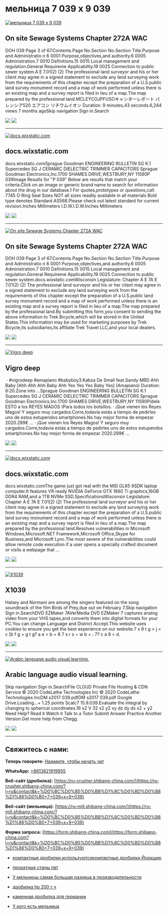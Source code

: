 # мельница 7 039 x 9 039

<a href="https://swt.shibang-china.com/?l=ru&img&k=%D0%BC%D0%B5%D0%BB%D1%8C%D0%BD%D0%B8%D1%86%D0%B0+7+039+x+9+039" target="_blank">![мельница 7 039 x 9 039](http://static.shibang-china.com/all-800x300/354.jpg)</a>

## On site Sewage Systems Chapter 272A WAC
DOH 039 Page 3 of 67.Contents.Page No.Section No.Section Title.Purpose and Administratio n 6 0001 Purpose,objectives,and authority.6 0005 Administration.7 0010 Definitions.15 0015 Local management and regulation.General Requireme Applicability.19 0025 Connection to public sewer system.A E 7.01(2) (2) The professional land surveyor and his or her client may agree in a signed statement to exclude any land surveying work from the requirements of this chapter except the preparation of a U.S.public land survey monument record and a map of work performed unless there is an existing map and a survey report is filed in lieu of a map.The map prepared by the professional land.MCLEYCOJPFUSOキャンターレポート バレンシア520 エアコン リチウムイオン Duration: 9 minutes,43 seconds.6,244 views 7 months agoSkip navigation Sign in.Search


<a href="https://whatsapp.shibangsoft.com/WhatsApp.php" target="_blank" title="WhatsApp">![](http://static.shibang-china.com/icon/whatsapp.png)</a> <a href="https://swt.shibang-china.com/?l=ru&icon&k=%D0%BC%D0%B5%D0%BB%D1%8C%D0%BD%D0%B8%D1%86%D0%B0+7+039+x+9+039" target="_blank">![](http://static.shibang-china.com/icon/chat-ru.png)</a>

---

<a href="https://swt.shibang-china.com/?l=ru&img&k=%D0%BC%D0%B5%D0%BB%D1%8C%D0%BD%D0%B8%D1%86%D0%B0+7+039+x+9+039" target="_blank">![docs.wixstatic.com](http://static.shibang-china.com/all-800x300/354.jpg)</a>

## docs.wixstatic.com
docs.wixstatic.comSprague Goodman ENGINEERING BULLETIN SG K.1 Supercedes SG J CERAMIC DIELECTRIC TRIMMER CAPACITORS Sprague Goodman Electronics,Inc.1700 SHAMES DRIVE,WESTBURY,NY 11590P 039Image Results for &quot;P 039&quot; Below are results that match your criteria.Click on an image or generic brand name to search for information about the drug in our database.1 For quotes,prototypes or questions,call: 7745 O Ring Seal Sizes NOT all sizes readily available in all materials Bold type denotes Standard AS568.Please check out latest standard for current revision.Inches Millimeters I.D.W.I.D.W.Inches Millimeters


<a href="https://whatsapp.shibangsoft.com/WhatsApp.php" target="_blank" title="WhatsApp">![](http://static.shibang-china.com/icon/whatsapp.png)</a> <a href="https://swt.shibang-china.com/?l=ru&icon&k=%D0%BC%D0%B5%D0%BB%D1%8C%D0%BD%D0%B8%D1%86%D0%B0+7+039+x+9+039" target="_blank">![](http://static.shibang-china.com/icon/chat-ru.png)</a>

---

<a href="https://swt.shibang-china.com/?l=ru&img&k=%D0%BC%D0%B5%D0%BB%D1%8C%D0%BD%D0%B8%D1%86%D0%B0+7+039+x+9+039" target="_blank">![On site Sewage Systems Chapter 272A WAC](http://static.shibang-china.com/all-800x300/1068.jpg)</a>

## On site Sewage Systems Chapter 272A WAC
DOH 039 Page 3 of 67.Contents.Page No.Section No.Section Title.Purpose and Administratio n 6 0001 Purpose,objectives,and authority.6 0005 Administration.7 0010 Definitions.15 0015 Local management and regulation.General Requireme Applicability.19 0025 Connection to public sewer system.docs.wixstatic.comWisconsin Legislature: Chapter A E 7A E 7.01(2) (2) The professional land surveyor and his or her client may agree in a signed statement to exclude any land surveying work from the requirements of this chapter except the preparation of a U.S.public land survey monument record and a map of work performed unless there is an existing map and a survey report is filed in lieu of a map.The map prepared by the professional land.By submitting this form,you consent to sending the above information to Trek Bicycle,which will be stored in the United States.This information may be used for marketing purposes by Trek Bicycle,its subsidiaries,its affiliate Trek Travel LLC,and your local dealers.


<a href="https://whatsapp.shibangsoft.com/WhatsApp.php" target="_blank" title="WhatsApp">![](http://static.shibang-china.com/icon/whatsapp.png)</a> <a href="https://swt.shibang-china.com/?l=ru&icon&k=%D0%BC%D0%B5%D0%BB%D1%8C%D0%BD%D0%B8%D1%86%D0%B0+7+039+x+9+039" target="_blank">![](http://static.shibang-china.com/icon/chat-ru.png)</a>

---

<a href="https://swt.shibang-china.com/?l=ru&img&k=%D0%BC%D0%B5%D0%BB%D1%8C%D0%BD%D0%B8%D1%86%D0%B0+7+039+x+9+039" target="_blank">![Vigro deep](http://static.shibang-china.com/all-800x300/990.jpg)</a>

## Vigro deep
&nbsp;&#0183;&#32;#vigrodeep #amapiano #babyboy3.Kabza De Small feat.Sandy MRD Ahh Baby [Ahh Ahh Ahh Baby Ahh Yes Yes Yes Baby Yes] (Amapiano) Duration: 6:20.Zone into …Sprague Goodman ENGINEERING BULLETIN SG K.1 Supercedes SG J CERAMIC DIELECTRIC TRIMMER CAPACITORS Sprague Goodman Electronics,Inc.1700 SHAMES DRIVE,WESTBURY,NY 11590P&#237;dele ESTO a los REYES MAGOS (Para todos los bolsillos.&nbsp;&#0183;&#32;&#161;Que vienen los Reyes Magos! Y seguro muy cargados.Corre,todav&#237;a est&#225;s a tiempo de pedirles uno de estos estupendos smartphones.No hay mejor forma de empezar 2020.299€ …&nbsp;&#0183;&#32;&#161;Que vienen los Reyes Magos! Y seguro muy cargados.Corre,todav&#237;a est&#225;s a tiempo de pedirles uno de estos estupendos smartphones.No hay mejor forma de empezar 2020.299€ …


<a href="https://whatsapp.shibangsoft.com/WhatsApp.php" target="_blank" title="WhatsApp">![](http://static.shibang-china.com/icon/whatsapp.png)</a> <a href="https://swt.shibang-china.com/?l=ru&icon&k=%D0%BC%D0%B5%D0%BB%D1%8C%D0%BD%D0%B8%D1%86%D0%B0+7+039+x+9+039" target="_blank">![](http://static.shibang-china.com/icon/chat-ru.png)</a>

---

<a href="https://swt.shibang-china.com/?l=ru&img&k=%D0%BC%D0%B5%D0%BB%D1%8C%D0%BD%D0%B8%D1%86%D0%B0+7+039+x+9+039" target="_blank">![docs.wixstatic.com](http://static.shibang-china.com/all-800x300/125.jpg)</a>

## docs.wixstatic.com
docs.wixstatic.comThe game just got real with the MSI GL65 9SDK laptop computer.It features VR ready NVIDIA GeForce GTX 1660 Ti graphics,16GB DDR4 RAM,and a 1TB NVMe SSD.SpecificationsWisconsin Legislature: Chapter A E 7A E 7.01(2) (2) The professional land surveyor and his or her client may agree in a signed statement to exclude any land surveying work from the requirements of this chapter except the preparation of a U.S.public land survey monument record and a map of work performed unless there is an existing map and a survey report is filed in lieu of a map.The map prepared by the professional land.Resolves vulnerabilities in Microsoft Windows,Microsoft.NET Framework,Microsoft Office,Skype for Business,and Microsoft Lync.The most severe of the vulnerabilities could allow remote code execution if a user opens a specially crafted document or visits a webpage that …


<a href="https://whatsapp.shibangsoft.com/WhatsApp.php" target="_blank" title="WhatsApp">![](http://static.shibang-china.com/icon/whatsapp.png)</a> <a href="https://swt.shibang-china.com/?l=ru&icon&k=%D0%BC%D0%B5%D0%BB%D1%8C%D0%BD%D0%B8%D1%86%D0%B0+7+039+x+9+039" target="_blank">![](http://static.shibang-china.com/icon/chat-ru.png)</a>

---

<a href="https://swt.shibang-china.com/?l=ru&img&k=%D0%BC%D0%B5%D0%BB%D1%8C%D0%BD%D0%B8%D1%86%D0%B0+7+039+x+9+039" target="_blank">![X1039](http://static.shibang-china.com/all-800x300/672.jpg)</a>

## X1039
Halsey and Normani are among the singers featured on the song soundtrack of the film Birds of Prey,due out on February 7.Skip navigation Sign in.SearchDVD EZMaker 7AVerMedia DVD EZMaker 7 captures analog video from your VHS tapes,and converts them into digital formats for your PC.You can change Language and District Accept.This website uses cookies to ensure you get the best experience on our website.7 x 8 t g &gt; j = c [b f g = g t g? a e &gt; b = 8 7 s r s ~ w b = \: 7? c a 8 &lt; d.


<a href="https://whatsapp.shibangsoft.com/WhatsApp.php" target="_blank" title="WhatsApp">![](http://static.shibang-china.com/icon/whatsapp.png)</a> <a href="https://swt.shibang-china.com/?l=ru&icon&k=%D0%BC%D0%B5%D0%BB%D1%8C%D0%BD%D0%B8%D1%86%D0%B0+7+039+x+9+039" target="_blank">![](http://static.shibang-china.com/icon/chat-ru.png)</a>

---

<a href="https://swt.shibang-china.com/?l=ru&img&k=%D0%BC%D0%B5%D0%BB%D1%8C%D0%BD%D0%B8%D1%86%D0%B0+7+039+x+9+039" target="_blank">![Arabic language audio visual learning.](http://static.shibang-china.com/all-800x300/348.jpg)</a>

## Arabic language audio visual learning.
Skip navigation Sign in.SearchFile CLOUD Private File Hosting &amp; CDN Service &#169; 2020 CodeLathe Technologies Inc &#169; 2020 CodeLathe Technologies IncDM s2017 039.pdfDM s2017 039.pdf Google Drive.Loading…+ 1.25 points Scalc7 15.9.039.Evaluate the integral by changing to spherical coordinates.16 x2 V 32 x2 y2 xy dz dy dx x2 + y2 Need Help? Read it Watch it Talk to a Tutor Submit Answer Practice Another Version.Get more help from Chegg.


<a href="https://whatsapp.shibangsoft.com/WhatsApp.php" target="_blank" title="WhatsApp">![](http://static.shibang-china.com/icon/whatsapp.png)</a> <a href="https://swt.shibang-china.com/?l=ru&icon&k=%D0%BC%D0%B5%D0%BB%D1%8C%D0%BD%D0%B8%D1%86%D0%B0+7+039+x+9+039" target="_blank">![](http://static.shibang-china.com/icon/chat-ru.png)</a>

---
## Свяжитесь с нами:

**Теперь говорите:** [Нажмите, чтобы начать чат](https://swt.shibang-china.com?l=ru&contact&k=%D0%BC%D0%B5%D0%BB%D1%8C%D0%BD%D0%B8%D1%86%D0%B0+7+039+x+9+039)

**WhatsApp:**  [+8613621919955](https://whatsapp.shibangsoft.com/WhatsApp.php)

**Веб-сайт (дробилка):** [https://ru-crusher.shibang-china.com/](https://ru-crusher.shibang-china.com/?l=ru&contact&k=%D0%BC%D0%B5%D0%BB%D1%8C%D0%BD%D0%B8%D1%86%D0%B0+7+039+x+9+039)

**Веб-сайт (мельница):** [https://ru-mill.shibang-china.com/](https://ru-mill.shibang-china.com/?l=ru&contact&k=%D0%BC%D0%B5%D0%BB%D1%8C%D0%BD%D0%B8%D1%86%D0%B0+7+039+x+9+039)

**Форма запроса:** [https://form.shibang-china.com](https://form.shibang-china.com?l=ru&contact&k=%D0%BC%D0%B5%D0%BB%D1%8C%D0%BD%D0%B8%D1%86%D0%B0+7+039+x+9+039)

* [компактные дробилки используютсякомпактные дробилки Йоркшир](../131/%D0%BA%D0%BE%D0%BC%D0%BF%D0%B0%D0%BA%D1%82%D0%BD%D1%8B%D0%B5%20%D0%B4%D1%80%D0%BE%D0%B1%D0%B8%D0%BB%D0%BA%D0%B8%20%D0%B8%D1%81%D0%BF%D0%BE%D0%BB%D1%8C%D0%B7%D1%83%D1%8E%D1%82%D1%81%D1%8F%D0%BA%D0%BE%D0%BC%D0%BF%D0%B0%D0%BA%D1%82%D0%BD%D1%8B%D0%B5%20%D0%B4%D1%80%D0%BE%D0%B1%D0%B8%D0%BB%D0%BA%D0%B8%20%D0%99%D0%BE%D1%80%D0%BA%D1%88%D0%B8%D1%80.md)

* [прокатные станы пвт](../131/%D0%BF%D1%80%D0%BE%D0%BA%D0%B0%D1%82%D0%BD%D1%8B%D0%B5%20%D1%81%D1%82%D0%B0%D0%BD%D1%8B%20%D0%BF%D0%B2%D1%82.md)

* [У мельницы самая большая разница в производительности](../134/%D0%A3%20%D0%BC%D0%B5%D0%BB%D1%8C%D0%BD%D0%B8%D1%86%D1%8B%20%D1%81%D0%B0%D0%BC%D0%B0%D1%8F%20%D0%B1%D0%BE%D0%BB%D1%8C%D1%88%D0%B0%D1%8F%20%D1%80%D0%B0%D0%B7%D0%BD%D0%B8%D1%86%D0%B0%20%D0%B2%20%D0%BF%D1%80%D0%BE%D0%B8%D0%B7%D0%B2%D0%BE%D0%B4%D0%B8%D1%82%D0%B5%D0%BB%D1%8C%D0%BD%D0%BE%D1%81%D1%82%D0%B8.md)

* [дробилка hp 200 т  ч](../135/%D0%B4%D1%80%D0%BE%D0%B1%D0%B8%D0%BB%D0%BA%D0%B0%20hp%20200%20%D1%82%20%20%D1%87.md)

* [каменная дробилка для германии](../135/%D0%BA%D0%B0%D0%BC%D0%B5%D0%BD%D0%BD%D0%B0%D1%8F%20%D0%B4%D1%80%D0%BE%D0%B1%D0%B8%D0%BB%D0%BA%D0%B0%20%D0%B4%D0%BB%D1%8F%20%D0%B3%D0%B5%D1%80%D0%BC%D0%B0%D0%BD%D0%B8%D0%B8.md)

* [У кого есть мельница](../133/%D0%A3%20%D0%BA%D0%BE%D0%B3%D0%BE%20%D0%B5%D1%81%D1%82%D1%8C%20%D0%BC%D0%B5%D0%BB%D1%8C%D0%BD%D0%B8%D1%86%D0%B0.md)
